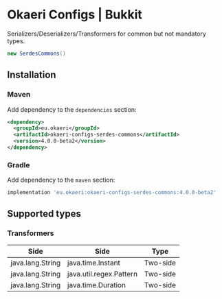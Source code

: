 # Okaeri Configs | Bukkit

Serializers/Deserializers/Transformers for common but not mandatory types.

```java
new SerdesCommons()
```

## Installation
### Maven
Add dependency to the `dependencies` section:
```xml
<dependency>
  <groupId>eu.okaeri</groupId>
  <artifactId>okaeri-configs-serdes-commons</artifactId>
  <version>4.0.0-beta2</version>
</dependency>
```
### Gradle
Add dependency to the `maven` section:
```groovy
implementation 'eu.okaeri:okaeri-configs-serdes-commons:4.0.0-beta2'
```

## Supported types

### Transformers

| Side | Side | Type |
|-|-|-|
| java.lang.String | java.time.Instant | Two-side |
| java.lang.String | java.util.regex.Pattern | Two-side |
| java.lang.String | java.time.Duration | Two-side |
